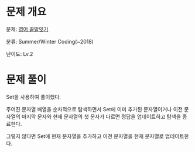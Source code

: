 # 문제 개요

문제: [영어 끝말잇기](https://school.programmers.co.kr/learn/courses/30/lessons/12981)

분류: Summer/Winter Coding(~2018)

난이도: Lv.2

# 문제 풀이

Set을 사용하여 풀이했다.

주어진 문자열 배열을 순차적으로 탐색하면서 Set에 이미 추가된 문자열이거나 이전 문자열의 마지막 문자와 현재 문자열의 첫 문자가 다르면 정답을 업데이트하고 탐색을 종료한다.

그렇지 않다면 Set에 현재 문자열을 추가하고 이전 문자열을 현재 문자열로 업데이트한다.
